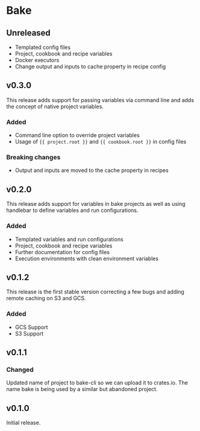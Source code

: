 # Bake

## Unreleased

* Templated config files
* Project, cookbook and recipe variables
* Docker executors
* Change output and inputs to cache property in recipe config

## v0.3.0

This release adds support for passing variables via command line and adds the concept of native project variables.

### Added

* Command line option to override project variables
* Usage of `{{ project.root }}` and `{{ cookbook.root }}` in config files

### Breaking changes

* Output and inputs are moved to the cache property in recipes

## v0.2.0

This release adds support for variables in bake projects as well as using handlebar to define variables and run configurations.

### Added

* Templated variables and run configurations
* Project, cookbook and recipe variables
* Further documentation for config files
* Execution environments with clean environment variables

## v0.1.2

This release is the first stable version correcting a few bugs and adding remote caching on S3 and GCS.

### Added

* GCS Support
* S3 Support

## v0.1.1

### Changed

Updated name of project to bake-cli so we can upload it to crates.io. The name bake is being used by
a similar but abandoned project.

## v0.1.0

Initial release.
